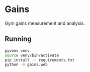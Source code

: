 # Gains

Gym gains measurement and analysis.

## Running

```bash
pyvenv venv
source venv/bin/activate
pip install -r requirements.txt
python -m gains.web
```
